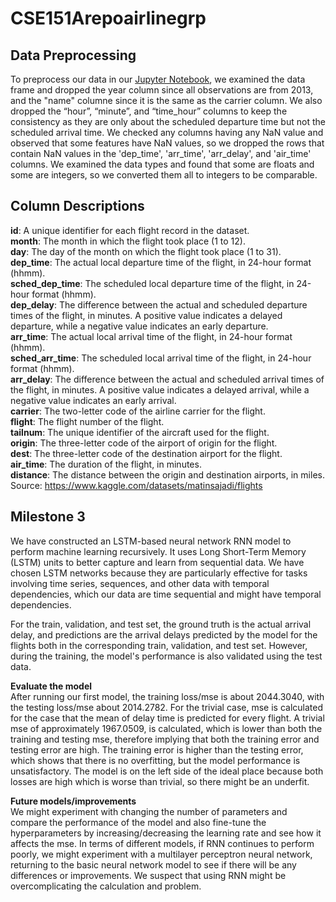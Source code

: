 # CSE151Arepoairlinegrp

## Data Preprocessing
To preprocess our data in our [Jupyter Notebook](https://github.com/123devamthered/CSE151Arepoairlinegrp/blob/main/milestone%202.ipynb), we examined the data frame and dropped the year column since all observations are from 2013, and the "name" columne since it is the same as the carrier column.  We also dropped the “hour”, “minute”, and “time_hour” columns to keep the consistency as they are only about the scheduled departure time but not the scheduled arrival time. We checked any columns having any NaN value and observed that some features have NaN values, so we dropped the rows that contain NaN values in the 'dep_time', 'arr_time', 'arr_delay', and 'air_time' columns. We examined the data types and found that some are floats and some are integers, so we converted them all to integers to be comparable.

## Column Descriptions
**id**: A unique identifier for each flight record in the dataset. <br/> 
**month**: The month in which the flight took place (1 to 12).  <br/> 
**day**: The day of the month on which the flight took place (1 to 31).  <br/> 
**dep_time**: The actual local departure time of the flight, in 24-hour format (hhmm).  <br/> 
**sched_dep_time**: The scheduled local departure time of the flight, in 24-hour format (hhmm). <br/> 
**dep_delay**: The difference between the actual and scheduled departure times of the flight, in minutes. A positive value indicates a delayed departure, while a negative value indicates an early departure.  <br/> 
**arr_time**: The actual local arrival time of the flight, in 24-hour format (hhmm).  <br/> 
**sched_arr_time**: The scheduled local arrival time of the flight, in 24-hour format (hhmm).  <br/> 
**arr_delay**: The difference between the actual and scheduled arrival times of the flight, in minutes. A positive value indicates a delayed arrival, while a negative value indicates an early arrival.  <br/> 
**carrier**: The two-letter code of the airline carrier for the flight.  <br/> 
**flight**: The flight number of the flight. <br/> 
**tailnum**: The unique identifier of the aircraft used for the flight.<br/> 
**origin**: The three-letter code of the airport of origin for the flight.<br/> 
**dest**: The three-letter code of the destination airport for the flight.<br/> 
**air_time**: The duration of the flight, in minutes.<br/> 
**distance**: The distance between the origin and destination airports, in miles.<br/> 
Source: https://www.kaggle.com/datasets/matinsajadi/flights

## Milestone 3
We have constructed an LSTM-based neural network RNN model to perform machine learning recursively.  It uses Long Short-Term Memory (LSTM) units to better capture and learn from sequential data. We have chosen LSTM networks because they are particularly effective for tasks involving time series, sequences, and other data with temporal dependencies, which our data are time sequential and might have temporal dependencies.<br/> 

For the train, validation, and test set, the ground truth is the actual arrival delay, and predictions are the arrival delays predicted by the model for the flights both in the corresponding train, validation, and test set. However, during the training, the model's performance is also validated using the test data. <br/> 

**Evaluate the model** <br/> 
After running our first model, the training loss/mse is about 2044.3040, with the testing loss/mse about 2014.2782.  For the trivial case, mse is calculated for the case that the mean of delay time is predicted for every flight. A trivial mse of approximately 1967.0509, is calculated, which is lower than both the training and testing mse, therefore implying that both the training error and testing error are high. The training error is higher than the testing error, which shows that there is no overfitting, but the model performance is unsatisfactory. The model is on the left side of the ideal place because both losses are high which is worse than trivial, so there might be an underfit. <br/> 

**Future models/improvements** <br/> 
We might experiment with changing the number of parameters and compare the performance of the model and also fine-tune the hyperparameters by increasing/decreasing the learning rate and see how it affects the mse. In terms of different models, if RNN continues to perform poorly, we might experiment with a multilayer perceptron neural network, returning to the basic neural network model to see if there will be any differences or improvements. We suspect that using RNN might be overcomplicating the calculation and problem. 
